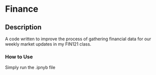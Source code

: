 # Finance

## Description
A code written to improve the process of gathering financial data for our weekly market updates in my FIN121 class.

### How to Use
Simply run the .ipnyb file